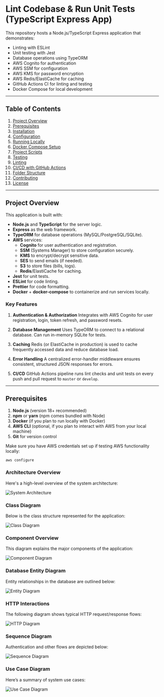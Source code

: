 # Lint Codebase & Run Unit Tests (TypeScript Express App)

This repository hosts a Node.js/TypeScript Express application that demonstrates:

- Linting with ESLint
- Unit testing with Jest
- Database operations using TypeORM
- AWS Cognito for authentication
- AWS SSM for configuration
- AWS KMS for password encryption
- AWS Redis/ElastiCache for caching
- GitHub Actions CI for linting and testing
- Docker Compose for local development

---

## Table of Contents

1. [Project Overview](#project-overview)
2. [Prerequisites](#prerequisites)
3. [Installation](#installation)
4. [Configuration](#configuration)
5. [Running Locally](#running-locally)
6. [Docker Compose Setup](#docker-compose-setup)
7. [Project Scripts](#project-scripts)
8. [Testing](#testing)
9. [Linting](#linting)
10. [CI/CD with GitHub Actions](#cicd-with-github-actions)
11. [Folder Structure](#folder-structure)
12. [Contributing](#contributing)
13. [License](#license)

---

## Project Overview

This application is built with:

- **Node.js** and **TypeScript** for the server logic.
- **Express** as the web framework.
- **TypeORM** for database operations (MySQL/PostgreSQL/SQLite).
- **AWS** services:
  - **Cognito** for user authentication and registration.
  - **SSM** (Systems Manager) to store configuration securely.
  - **KMS** to encrypt/decrypt sensitive data.
  - **SES** to send emails (if needed).
  - **S3** to store files (bills, logs).
  - **Redis**/ElastiCache for caching.
- **Jest** for unit tests.
- **ESLint** for code linting.
- **Prettier** for code formatting.
- **Docker** + **docker-compose** to containerize and run services locally.

### Key Features

1. **Authentication & Authorization**
   Integrates with AWS Cognito for user registration, login, token refresh, and password resets.

2. **Database Management**
   Uses TypeORM to connect to a relational database. Can run in-memory SQLite for tests.

3. **Caching**
   Redis (or ElastiCache in production) is used to cache frequently accessed data and reduce database load.

4. **Error Handling**
   A centralized error-handler middleware ensures consistent, structured JSON responses for errors.

5. **CI/CD**
   GitHub Actions pipeline runs lint checks and unit tests on every push and pull request to `master` or `develop`.

---

## Prerequisites

1. **Node.js** (version 18+ recommended)
2. **npm** or **yarn** (npm comes bundled with Node)
3. **Docker** (if you plan to run locally with Docker)
4. **AWS CLI** (optional, if you plan to interact with AWS from your local machine)
5. **Git** for version control

Make sure you have AWS credentials set up if testing AWS functionality locally:

```bash
aws configure
```

### Architecture Overview
Here's a high-level overview of the system architecture:

![System Architecture](./architecture_diagram.png)


### Class Diagram
Below is the class structure represented for the application:

![Class Diagram](./class_diagram.png)


### Component Overview
This diagram explains the major components of the application:

![Component Diagram](./component_diagram.png)


### Database Entity Diagram
Entity relationships in the database are outlined below:

![Entity Diagram](./entity_diagram.png)


### HTTP Interactions
The following diagram shows typical HTTP request/response flows:

![HTTP Diagram](./http_diagram.png)


### Sequence Diagram
Authentication and other flows are depicted below:

![Sequence Diagram](./sequence_diagram.png)


### Use Case Diagram
Here’s a summary of system use cases:

![Use Case Diagram](./usecase_diagram.png)
